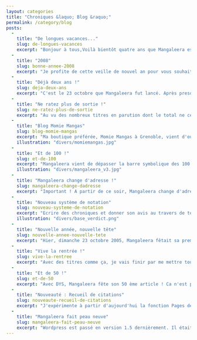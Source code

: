 ```yaml
---
layout: categories
title: "Chroniques &laquo; Blog &raquo;"
permalink: /category/blog
posts:
  -
    title: "De longues vacances..."
    slug: de-longues-vacances
    excerpt: "Bonjour à tous,Voilà bientôt quatre ans que Mangaleera est un site actif. Comme vous l'aurez constaté, il n'y a pas cependant pas eu de mise à jour récemment et cela va malheureusement durer. Beaucoup de projets et un manque de temps impliquent des choix. Mangaleera part donc en vacances de longue durée, mais le site reste ouvert. Les données"
  -
    title: "2008"
    slug: bonne-annee-2008
    excerpt: "Je profite de cette veille de nouvel an pour vous souhaiter à tous, chers lecteurs récurrents et visiteurs occasionnels, une belle et heureuse année 2008.Bien que Mangaleera n'ait que peu évolué au cours des derniers mois, faute de temps, des changements importants sont à prévoir à l'avenir.Stay tuned !"
  -
    title: "Déjà deux ans !"
    slug: deja-deux-ans
    excerpt: "C'est le 23 octobre que Mangaleera fut lancé. Après presque 150 chroniques, des centaines de manga lus, des dizaines d'anime visionnés, l'envie de vous faire partager ma passion reste toujours la même. Merci à tous ceux qui lisent ces colonnes. Le dernier design du site a apporté je crois, plus de clarté et de visibilité aux articles pour vous"
  -
    title: "Ne ratez plus de sortie !"
    slug: ne-ratez-plus-de-sortie
    excerpt: "Au vu des nombreux titres en parution dont le total ne cesse d'augmenter, il n'est pas rare de passer à côté d'une sortie que l'on attend ou tout simplement d'une série que l'on suit. C'est pourquoi, à partir d'aujourd'hui, la liste des sorties des titres manga, manwha et autres est disponible sur la page d'accueil de Mangaleera.Et pour ne rien"
  -
    title: "Blog Momie Mangas"
    slug: blog-momie-mangas
    excerpt: "Ma boutique préférée, Momie Mangas à Grenoble, vient d'ouvrir son blog. Sur ce mini-site, l'équipe de la boutique nous parle de ses coups de coeur, de ses arrivages et de la vie du magasin, sans oublier bien sûr les séances de dédicacesà venir. Allez y jeter un oeil, il s'agit aussi d'un espace de discussion, et rien en vous empêche d'y participer"
    illustration: "divers/momiemangas.jpg"
  -
    title: "Et de 100 !"
    slug: et-de-100
    excerpt: "Mangaleera vient de dépasser la barre symbolique des 100 articles (102 pour être exact). Après maintenant plus d'un an et demi d'existence, ma passion et ma motivation n'ont pas flanché. Certes le manque de temps m'empêche d'écrire autant que je le souhaiterais, mais Mangaleera est toujours là et restera, je l'espère, encore longtemps sur la"
    illustration: "divers/mangaleera_v3.jpg"
  -
    title: "Mangaleera change d'adresse !"
    slug: mangaleera-change-dadresse
    excerpt: "Important ! A partir de ce soir, Mangaleera change d'adresse. La nouvelle adresse est la suivante : L'ancienne adresse reste valable pour un temps mais pensez à mettre à jour vos favoris et vos flux RSS."
  -
    title: "Nouveau système de notation"
    slug: nouveau-systeme-de-notation
    excerpt: "Ecrire des chroniques et donner son avis au travers de textes aussi explicites que possibles n'est pas toujours chose facile. D'autant plus que j'ai souvent tendance à ne pas être exhaustif dans les différentes critiques que je puisse apporter aux différents manga et anime choisis sur ce blog. C'est pourquoi j'ai décidé de mettre en place un"
    illustration: "divers/base_verdict.png"
  -
    title: "Nouvelle année, nouvelle tête"
    slug: nouvelle-annee-nouvelle-tete
    excerpt: "Hier, dimanche 23 octobre 2005, Mangaleera fêtait sa première année d'existence. Pour l'occasion, une petite actualisation de l'interface s'imposait. A nouvelle année, nouvelle tête mais toujours la même envie de faire partager ma passion des manga et de la japanimation. A bientôt pour de nouvelles chroniques !"
  -
    title: "Vive la rentrée !"
    slug: vive-la-rentree
    excerpt: "Avec des titres comme ça, je vais finir par me mettre tous les lycéens à dos mais ça n'est pas grave. Voilà, l'été est fini et la rentrée est bien là, y compris pour les éditeurs de manga / anime. Notons l'arrivée de Kurokawa dans la cour des grands, branche manga de l'éditeur Fleuve Noir (Univers Poche), mais aussi le retour des chroniques sur"
  -
    title: "Et de 50 !"
    slug: et-de-50
    excerpt: "Avec DYS, Mangaleera fête son 50 ème article ! Ca n'est pas grand chose mais c'est déjà un premier pas vers les 100 !"
  -
    title: "Nouveauté : Recueil de citations"
    slug: nouveaute-recueil-de-citations
    excerpt: "J'expérimente à partir d'aujourd'hui la fonction Pages de Wordpress que j'inaugure avec un recueil de citations. Il regroupera à partir de maintenant toutes les citations que je pourrai trouver à l'avenir dans mes lectures ou dans les anime que je regarde. Bien entendu, cette page sera en perpétuelle construction et devrait très prochainement"
  -
    title: "Mangaleera fait peau neuve"
    slug: mangaleera-fait-peau-neuve
    excerpt: "Wordpress est passé en version 1.5 dernièrement. Il était l'occasion pour ce blog de se mettre à jour pour profiter de toutes les nouvelles fonctions. C'est (tardivement) chose faite avec ce nouveau look qui subit encore quelques déboires avec Internet Explorer. N'hésitez pas à commenter cette note pour me faire part des problèmes que vous"
---
```


